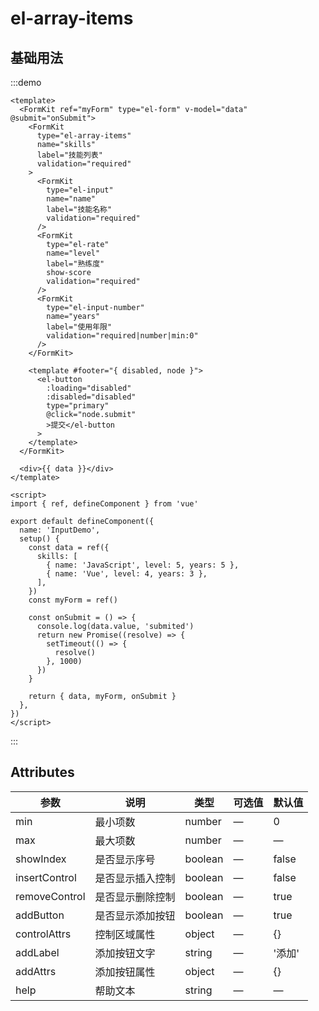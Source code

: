 # el-array-items

## 基础用法

:::demo

```vue
<template>
  <FormKit ref="myForm" type="el-form" v-model="data" @submit="onSubmit">
    <FormKit
      type="el-array-items"
      name="skills"
      label="技能列表"
      validation="required"
    >
      <FormKit
        type="el-input"
        name="name"
        label="技能名称"
        validation="required"
      />
      <FormKit
        type="el-rate"
        name="level"
        label="熟练度"
        show-score
        validation="required"
      />
      <FormKit
        type="el-input-number"
        name="years"
        label="使用年限"
        validation="required|number|min:0"
      />
    </FormKit>

    <template #footer="{ disabled, node }">
      <el-button
        :loading="disabled"
        :disabled="disabled"
        type="primary"
        @click="node.submit"
        >提交</el-button
      >
    </template>
  </FormKit>

  <div>{{ data }}</div>
</template>

<script>
import { ref, defineComponent } from 'vue'

export default defineComponent({
  name: 'InputDemo',
  setup() {
    const data = ref({
      skills: [
        { name: 'JavaScript', level: 5, years: 5 },
        { name: 'Vue', level: 4, years: 3 },
      ],
    })
    const myForm = ref()

    const onSubmit = () => {
      console.log(data.value, 'submited')
      return new Promise((resolve) => {
        setTimeout(() => {
          resolve()
        }, 1000)
      })
    }

    return { data, myForm, onSubmit }
  },
})
</script>
```

:::

## Attributes

| 参数           | 说明               | 类型     | 可选值 | 默认值         |
| -------------- | ------------------ | -------- | ------ | -------------- |
| min            | 最小项数           | number   | —      | 0              |
| max            | 最大项数           | number   | —      | —              |
| showIndex      | 是否显示序号       | boolean  | —      | false          |
| insertControl  | 是否显示插入控制   | boolean  | —      | false          |
| removeControl  | 是否显示删除控制   | boolean  | —      | true           |
| addButton      | 是否显示添加按钮   | boolean  | —      | true           |
| controlAttrs   | 控制区域属性       | object   | —      | {}             |
| addLabel       | 添加按钮文字       | string   | —      | '添加'         |
| addAttrs       | 添加按钮属性       | object   | —      | {}             |
| help           | 帮助文本           | string   | —      | —              | 